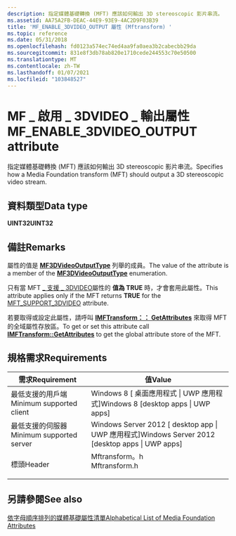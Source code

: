 ```yaml
---
description: 指定媒體基礎轉換 (MFT) 應該如何輸出 3D stereoscopic 影片串流。
ms.assetid: AA75A2FB-DEAC-44E9-93E9-4AC2D9F03B39
title: 'MF_ENABLE_3DVIDEO_OUTPUT 屬性 (Mftransform) '
ms.topic: reference
ms.date: 05/31/2018
ms.openlocfilehash: fd0123a574ec74ed4aa9fa0aea3b2cabecbb29da
ms.sourcegitcommit: 831e8f3db78ab820e1710cede244553c70e50500
ms.translationtype: MT
ms.contentlocale: zh-TW
ms.lasthandoff: 01/07/2021
ms.locfileid: "103848527"
---
```

# <a name="mf_enable_3dvideo_output-attribute"></a><span data-ttu-id="d7a70-103">MF \_ 啟用 \_ 3DVIDEO \_ 輸出屬性</span><span class="sxs-lookup"><span data-stu-id="d7a70-103">MF\_ENABLE\_3DVIDEO\_OUTPUT attribute</span></span>

<span data-ttu-id="d7a70-104">指定媒體基礎轉換 (MFT) 應該如何輸出 3D stereoscopic 影片串流。</span><span class="sxs-lookup"><span data-stu-id="d7a70-104">Specifies how a Media Foundation transform (MFT) should output a 3D stereoscopic video stream.</span></span>

## <a name="data-type"></a><span data-ttu-id="d7a70-105">資料類型</span><span class="sxs-lookup"><span data-stu-id="d7a70-105">Data type</span></span>

<span data-ttu-id="d7a70-106">**UINT32**</span><span class="sxs-lookup"><span data-stu-id="d7a70-106">**UINT32**</span></span>

## <a name="remarks"></a><span data-ttu-id="d7a70-107">備註</span><span class="sxs-lookup"><span data-stu-id="d7a70-107">Remarks</span></span>

<span data-ttu-id="d7a70-108">屬性的值是 [**MF3DVideoOutputType**](/windows/desktop/api/mftransform/ne-mftransform-mf3dvideooutputtype) 列舉的成員。</span><span class="sxs-lookup"><span data-stu-id="d7a70-108">The value of the attribute is a member of the [**MF3DVideoOutputType**](/windows/desktop/api/mftransform/ne-mftransform-mf3dvideooutputtype) enumeration.</span></span>

<span data-ttu-id="d7a70-109">只有當 MFT [ \_ 支援 \_ 3DVIDEO](mft-support-3dvideo.md)屬性的 **值為 TRUE** 時，才會套用此屬性。</span><span class="sxs-lookup"><span data-stu-id="d7a70-109">This attribute applies only if the MFT returns **TRUE** for the [MFT\_SUPPORT\_3DVIDEO](mft-support-3dvideo.md) attribute.</span></span>

<span data-ttu-id="d7a70-110">若要取得或設定此屬性，請呼叫 [**IMFTransform：： GetAttributes**](/windows/desktop/api/mftransform/nf-mftransform-imftransform-getattributes) 來取得 MFT 的全域屬性存放區。</span><span class="sxs-lookup"><span data-stu-id="d7a70-110">To get or set this attribute call [**IMFTransform::GetAttributes**](/windows/desktop/api/mftransform/nf-mftransform-imftransform-getattributes) to get the global attribute store of the MFT.</span></span>

## <a name="requirements"></a><span data-ttu-id="d7a70-111">規格需求</span><span class="sxs-lookup"><span data-stu-id="d7a70-111">Requirements</span></span>



| <span data-ttu-id="d7a70-112">需求</span><span class="sxs-lookup"><span data-stu-id="d7a70-112">Requirement</span></span> | <span data-ttu-id="d7a70-113">值</span><span class="sxs-lookup"><span data-stu-id="d7a70-113">Value</span></span> |
|-------------------------------------|------------------------------------------------------------------------------------------|
| <span data-ttu-id="d7a70-114">最低支援的用戶端</span><span class="sxs-lookup"><span data-stu-id="d7a70-114">Minimum supported client</span></span><br/> | <span data-ttu-id="d7a70-115">Windows 8 \[ 桌面應用程式 \| UWP 應用程式\]</span><span class="sxs-lookup"><span data-stu-id="d7a70-115">Windows 8 \[desktop apps \| UWP apps\]</span></span><br/>                                        |
| <span data-ttu-id="d7a70-116">最低支援的伺服器</span><span class="sxs-lookup"><span data-stu-id="d7a70-116">Minimum supported server</span></span><br/> | <span data-ttu-id="d7a70-117">Windows Server 2012 \[ desktop app \| UWP 應用程式\]</span><span class="sxs-lookup"><span data-stu-id="d7a70-117">Windows Server 2012 \[desktop apps \| UWP apps\]</span></span><br/>                              |
| <span data-ttu-id="d7a70-118">標頭</span><span class="sxs-lookup"><span data-stu-id="d7a70-118">Header</span></span><br/>                   | <dl> <span data-ttu-id="d7a70-119"><dt>Mftransform。h</dt></span><span class="sxs-lookup"><span data-stu-id="d7a70-119"><dt>Mftransform.h</dt></span></span> </dl> |



## <a name="see-also"></a><span data-ttu-id="d7a70-120">另請參閱</span><span class="sxs-lookup"><span data-stu-id="d7a70-120">See also</span></span>

<dl> <dt>

[<span data-ttu-id="d7a70-121">依字母順序排列的媒體基礎屬性清單</span><span class="sxs-lookup"><span data-stu-id="d7a70-121">Alphabetical List of Media Foundation Attributes</span></span>](alphabetical-list-of-media-foundation-attributes.md)
</dt> </dl>

 

 




